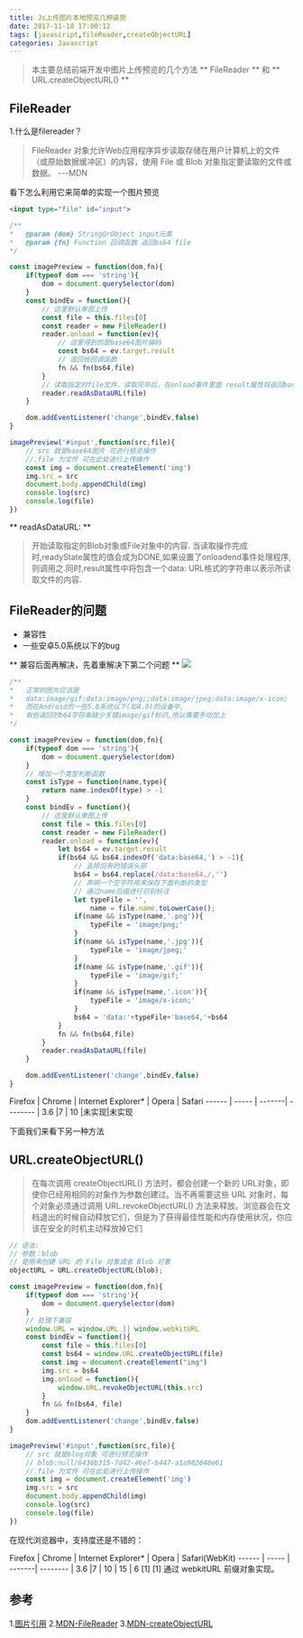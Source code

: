 ```yaml
---
title: Js上传图片本地预览几种姿势
date: 2017-11-18 17:00:12
tags: [javascript,fileReader,createObjectURL]
categories: Javascript
---
```

> 本主要总结前端开发中图片上传预览的几个方法 ** FileReader ** 和 ** URL.createObjectURL() **

## FileReader

1.什么是filereader？

> FileReader 对象允许Web应用程序异步读取存储在用户计算机上的文件（或原始数据缓冲区）的内容，使用 File 或 Blob 对象指定要读取的文件或数据。 ---MDN

看下怎么利用它来简单的实现一个图片预览
```html
<input type="file" id="input">
```
```js
/**
*   @param {dom} StringOrObject input元素
*   @param {fn} Function 回调函数 返回bs64 file
*/

const imagePreview = function(dom,fn){
    if(typeof dom === 'string'){
        dom = document.querySelector(dom)
    }
    const bindEv = function(){
        // 这里默认单图上传
        const file = this.files[0]
        const reader = new FileReader()
        reader.onload = function(ev){
            // 这里得到的是base64图片编码
            const bs64 = ev.target.result
            // 返回给回调函数
            fn && fn(bs64,file)
        }
        // 读取指定的file文件，读取完毕后，在onload事件里面 result属性将返回base64URL
        reader.readAsDataURL(file)
    }

    dom.addEventListener('change',bindEv,false)
}
```
```js
imagePreview('#input',function(src,file){
    // src 就是base64图片 可进行预览操作
    //.file 为文件 可在此处进行上传操作
    const img = document.createElement('img')
    img.src = src
    document.body.appendChild(img)
    console.log(src)
    console.log(file)
})
```
** readAsDataURL: **
> 开始读取指定的Blob对象或File对象中的内容. 当读取操作完成时,readyState属性的值会成为DONE,如果设置了onloadend事件处理程序,则调用之.同时,result属性中将包含一个data: URL格式的字符串以表示所读取文件的内容.

## FileReader的问题
* 兼容性
* 一些安卓5.0系统以下的bug

** 兼容后面再解决，先着重解决下第二个问题 **
![](http://oq4hkch8e.bkt.clouddn.com/bs64-filereader-bug-fix.png)
```js
/**
*   正常的图片应该是
*   data:image/gif;data:image/png;;data:image/jpeg;data:image/x-icon;
*   而在Android的一些5.0系统以下(如4.0)的设备中,
*   有些返回的b64字符串缺少关键image/gif标识,所以需要手动加上
*/

const imagePreview = function(dom,fn){
    if(typeof dom === 'string'){
        dom = document.querySelector(dom)
    }
    // 增加一个类型判断函数
    const isType = function(name,type){
        return name.indexOf(type) > -1
    }
    const bindEv = function(){
        // 这里默认单图上传
        const file = this.files[0]
        const reader = new FileReader()
        reader.onload = function(ev){
            let bs64 = ev.target.result
            if(bs64 && bs64.indexOf('data:base64,') > -1){
                // 去除旧有的错误头部
                bs64 = bs64.replace(/data:base64,/,'')
                // 声明一个空字符用来保存下面判断的类型
                // 通过name后缀进行识别标注
                let typeFile = '',
                    name = file.name.toLowerCase();
                if(name && isType(name,'.png')){
                    typeFile = 'image/png;'
                }
                if(name && isType(name,'.jpg')){
                    typeFile = 'image/jpeg;'
                }
                if(name && isType(name,'.gif')){
                    typeFile = 'image/gif;'
                }
                if(name && isType(name,'.icon')){
                    typeFile = 'image/x-icon;'
                }
                bs64 = 'data:'+typeFile+'base64,'+bs64
            }
            fn && fn(bs64,file)
        }
        reader.readAsDataURL(file)
    }

    dom.addEventListener('change',bindEv,false)
}
```
Firefox | Chrome | Internet Explorer* | Opera | Safari
------ | ----- | -------| -------- |
3.6 |7 | 10 |未实现|未实现

下面我们来看下另一种方法
## URL.createObjectURL()
> 在每次调用 createObjectURL() 方法时，都会创建一个新的 URL对象，即使你已经用相同的对象作为参数创建过。当不再需要这些 URL 对象时，每个对象必须通过调用 URL.revokeObjectURL() 方法来释放。浏览器会在文档退出的时候自动释放它们，但是为了获得最佳性能和内存使用状况，你应该在安全的时机主动释放掉它们

```js
// 语法:
// 参数：blob
// 是用来创建 URL 的 File 对象或者 Blob 对象​
objectURL = URL.createObjectURL(blob);
```
```js
const imagePreview = function(dom,fn){
    if(typeof dom === 'string'){
        dom = document.querySelector(dom)
    }
    // 处理下兼容
    window.URL = window.URL || window.webkitURL
    const bindEv = function(){
        const file = this.files[0]
        const bs64 = window.URL.createObjectURL(file)
        const img = document.createElement("img")
        img.src = bs64
        img.onload = function(){
            window.URL.revokeObjectURL(this.src)
        }
        fn && fn(bs64, file)
    }
    dom.addEventListener('change',bindEv,false)
}
```
```js
imagePreview('#input',function(src,file){
    // src 就是blog对象 可进行预览操作
    // blob:null/6436b315-7d42-46e7-b447-a1a982048e61
    //.file 为文件 可在此处进行上传操作
    const img = document.createElement('img')
    img.src = src
    document.body.appendChild(img)
    console.log(src)
    console.log(file)
})
```
在现代浏览器中，支持度还是不错的：

Firefox | Chrome | Internet Explorer* | Opera | Safari(WebKit)
------ | ----- | -------| -------- |
3.6 |7 | 10 | 15	| 6 [1]
[1] 通过 webkitURL 前缀对象实现。


## 参考
1.[图片引用](https://www.cnblogs.com/saysmy/p/5626337.html)
2.[MDN-FileReader](https://developer.mozilla.org/zh-CN/docs/Web/API/FileReader)
3.[MDN-createObjectURL](https://developer.mozilla.org/zh-CN/docs/Web/API/URL/createObjectURL)
